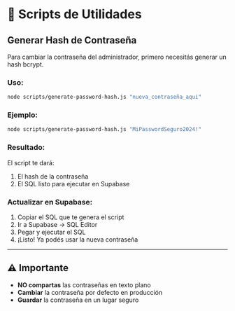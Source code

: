 # 🔧 Scripts de Utilidades

## Generar Hash de Contraseña

Para cambiar la contraseña del administrador, primero necesitás generar un hash bcrypt.

### Uso:

```bash
node scripts/generate-password-hash.js "nueva_contraseña_aqui"
```

### Ejemplo:

```bash
node scripts/generate-password-hash.js "MiPasswordSeguro2024!"
```

### Resultado:

El script te dará:
1. El hash de la contraseña
2. El SQL listo para ejecutar en Supabase

### Actualizar en Supabase:

1. Copiar el SQL que te genera el script
2. Ir a Supabase → SQL Editor
3. Pegar y ejecutar el SQL
4. ¡Listo! Ya podés usar la nueva contraseña

---

## ⚠️ Importante

- **NO compartas** las contraseñas en texto plano
- **Cambiar** la contraseña por defecto en producción
- **Guardar** la contraseña en un lugar seguro


